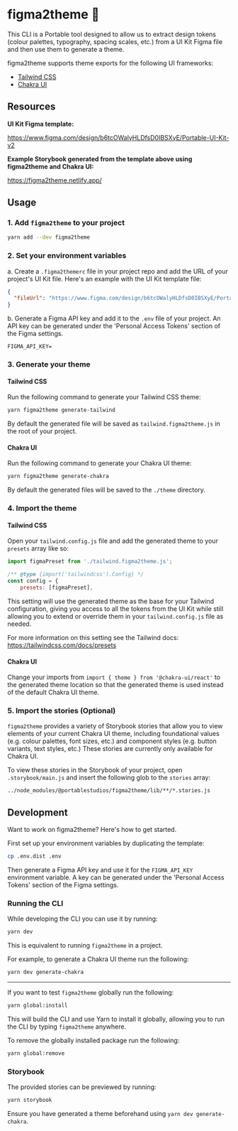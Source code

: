 # figma2theme 🎨

This CLI is a Portable tool designed to allow us to extract
design tokens (colour palettes, typography, spacing scales, etc.)
from a UI Kit Figma file and then use them to generate a theme.

figma2theme supports theme exports for the following UI frameworks:

- [Tailwind CSS](https://tailwindcss.com/)
- [Chakra UI](https://chakra-ui.com/)

## Resources

**UI Kit Figma template:**

https://www.figma.com/design/b6tcOWalyHLDfsD0IBSXyE/Portable-UI-Kit-v2

**Example Storybook generated from the template above using figma2theme and Chakra UI:**

https://figma2theme.netlify.app/

## Usage

### 1. Add `figma2theme` to your project

```bash
yarn add --dev figma2theme
```

### 2. Set your environment variables

a. Create a `.figma2themerc` file in your project repo and add the URL of your project's UI Kit file.
Here's an example with the UI Kit template file:

```json
{
  "fileUrl": "https://www.figma.com/design/b6tcOWalyHLDfsD0IBSXyE/Portable-UI-Kit-v2"
}
```

b. Generate a Figma API key and add it to the `.env` file of your project.
An API key can be generated under the 'Personal Access Tokens' section of the Figma settings.

```
FIGMA_API_KEY=
```

### 3. Generate your theme

#### Tailwind CSS

Run the following command to generate your Tailwind CSS theme:

```bash
yarn figma2theme generate-tailwind
```

By default the generated file will be saved as `tailwind.figma2theme.js` in the root of your project.

#### Chakra UI

Run the following command to generate your Chakra UI theme:

```bash
yarn figma2theme generate-chakra
```

By default the generated files will be saved to the `./theme` directory.

### 4. Import the theme

#### Tailwind CSS

Open your `tailwind.config.js` file and add the generated theme to your `presets` array like so:

```js
import figmaPreset from './tailwind.figma2theme.js';

/** @type {import('tailwindcss').Config} */
const config = {
	presets: [figmaPreset],
```

This setting will use the generated theme as the base for your Tailwind configuration,
giving you access to all the tokens from the UI Kit while still allowing you to extend
or override them in your `tailwind.config.js` file as needed.

For more information on this setting see the Tailwind docs: https://tailwindcss.com/docs/presets

#### Chakra UI

Change your imports from `import { theme } from '@chakra-ui/react'` to the generated theme
location so that the generated theme is used instead of the default Chakra UI theme.

### 5. Import the stories (Optional)

`figma2theme` provides a variety of Storybook stories that allow you to view elements of your
current Chakra UI theme, including foundational values (e.g. colour palettes, font sizes, etc.)
and component styles (e.g. button variants, text styles, etc.)
These stories are currently only available for Chakra UI.

To view these stories in the Storybook of your project, open `.storybook/main.js` and insert
the following glob to the `stories` array:

`../node_modules/@portablestudios/figma2theme/lib/**/*.stories.js`

## Development

Want to work on figma2theme? Here's how to get started.

First set up your environment variables by duplicating the template:

```bash
cp .env.dist .env
```

Then generate a Figma API key and use it for the `FIGMA_API_KEY` environment variable.
A key can be generated under the 'Personal Access Tokens' section of the Figma settings.

### Running the CLI

While developing the CLI you can use it by running:

```bash
yarn dev
```

This is equivalent to running `figma2theme` in a project.

For example, to generate a Chakra UI theme run the following:

```bash
yarn dev generate-chakra
```

---

If you want to test `figma2theme` globally run the following:

```bash
yarn global:install
```

This will build the CLI and use Yarn to install it globally,
allowing you to run the CLI by typing `figma2theme` anywhere.

To remove the globally installed package run the following:

```bash
yarn global:remove
```

### Storybook

The provided stories can be previewed by running:

```bash
yarn storybook
```

Ensure you have generated a theme beforehand using `yarn dev generate-chakra`.
